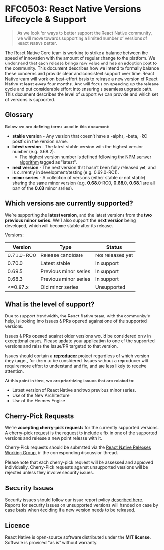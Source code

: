 # RFC0503: React Native Versions Lifecycle & Support

>As we look for ways to better support the React Native community, we will move towards supporting a limited number of versions of React Native better.

The React Native Core team is working to strike a balance between the speed of innovation with the amount of regular change to the platform. We understand that each release brings new value and has an adoption cost to the community.
This document describes how we intend to formally balance these concerns and provide clear and consistent support over time.
React Native team will work on best-effort basis to release a new version of React Native at least every four months. And will focus on speeding up the release cycle and put considerable effort into ensuring a seamless upgrade path.
This document describes the level of support we can provide and which set of versions is supported.

## Glossary

Below we are defining terms used in this document:

* **stable version** - Any version that doesn’t have a -alpha, -beta, -RC postfix in the version name.
* **latest version** - The latest stable version with the highest version number (e.g. 0.68.2).
    * The highest version number is defined following the [NPM semver algorithm](https://github.com/npm/node-semver) tagged as "latest".
* **next version** - The next version that hasn’t been fully released yet, and is currently in development/testing (e.g. 0.69.0-RC1).
* **minor series** - A collection of versions (either stable or not stable) sharing the same minor version (e.g. **0.68**.0-RC0, **0.68**.0, **0.68**.1 are all part of the **0.68** minor series).

## Which versions are currently supported?

We’re supporting the **latest version**, and the latest versions from the **two previous minor series.**
We’ll also support the **next version** being developed, which will become stable after its release.

Versions:

|Version	|Type	|Status	|
|---	|---	|---	|
|0.71.0-RC0	|Release candidate	| Not released yet |
|0.70.0	|Latest stable	|In support	|
|0.69.5	|Previous minor series	|In support	|
|0.68.3	|Previous minor series	|In support	|
|<=0.67.x	|Old minor series	|Unsupported	|

## What is the level of support?

Due to support bandwidth, the React Native team, with the community's help, is looking into issues & PRs opened against one of the supported versions.

Issues & PRs opened against older versions would be considered only in exceptional cases. Please update your application to one of the supported versions and raise the Issue/PR targeted to that version.

Issues should contain a [**reproducer**](https://stackoverflow.com/help/minimal-reproducible-example) project regardless of which version they target, for them to be considered.
Issues without a reproducer will require more effort to understand and fix, and are less likely to receive attention.

At this point in time, we are prioritizing issues that are related to:

* Latest version of React Native and two previous minor series.
* Use of the New Architecture
* Use of the Hermes Engine

## Cherry-Pick Requests

We’re **accepting cherry-pick requests** for the currently supported versions. A cherry-pick request is the request to include a fix in one of the supported versions and release a new point release with it.

Cherry-Pick requests should be submitted via the [React Native Releases Working Group](https://github.com/reactwg/react-native-releases/discussions/categories/patches), in the corresponding discussion thread.

Please note that each cherry-pick request will be assessed and approved individually. Cherry-Pick requests against unsupported versions will be rejected unless they involve security issues.

## Security Issues

Security issues should follow our issue report policy [described here](https://reactnative.dev/contributing/overview#security-bugs).
Reports for security issues on unsupported versions will handed on case by case basis when deciding if a new version needs to be released.

## Licence

React Native is open-source software distributed under the **MIT license**. Software is provided "as is" without warranty.
